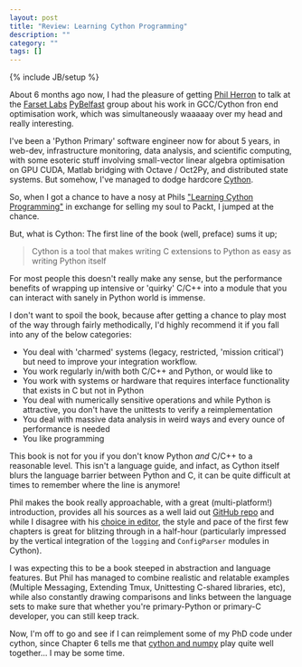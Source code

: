 ```yaml
---
layout: post
title: "Review: Learning Cython Programming"
description: ""
category: ""
tags: []
---
```

{% include JB/setup %}

About 6 months ago now, I had the pleasure of getting [Phil Herron](http://redbrain.co.uk/) to talk at the [Farset Labs](http://farsetlabs.org.uk) [PyBelfast](http://twitter.com/pybelfast) group about his work in GCC/Cython fron end optimisation work, which was simultaneously waaaaay over my head and really interesting.

I've been a 'Python Primary' software engineer now for about 5 years, in web-dev, infrastructure monitoring, data analysis, and scientific computing, with some esoteric stuff involving small-vector linear algebra optimisation on GPU CUDA, Matlab bridging with Octave / Oct2Py, and distributed state systems. But somehow, I've managed to dodge hardcore [Cython](http://www.cython.org).

So, when I got a chance to have a nosy at Phils ["Learning Cython Programming"](http://www.packtpub.com/learning-cython-programming/book) in exchange for selling my soul to Packt, I jumped at the chance.

But, what is Cython: The first line of the book (well, preface) sums it up;

> Cython is a tool that makes writing C extensions to Python as easy as writing Python itself

For most people this doesn't really make any sense, but the performance benefits of wrapping up intensive or 'quirky' C/C++ into a module that you can interact with sanely in Python world is immense.

I don't want to spoil the book, because after getting a chance to play most of the way through fairly methodically, I'd highly recommend it if you fall into any of the below categories:

* You deal with 'charmed' systems (legacy, restricted, 'mission critical') but need to improve your integration workflow.
* You work regularly in/with both C/C++ and Python, or would like to
* You work with systems or hardware that requires interface functionality that exists in C but not in Python
* You deal with numerically sensitive operations and while Python is attractive, you don't have the unittests to verify a reimplementation
* You deal with massive data analysis in weird ways and every ounce of performance is needed
* You like programming

This book is not for you if you don't know Python _and_ C/C++ to a reasonable level. This isn't a language guide, and infact, as Cython itself blurs the language barrier between Python and C, it can be quite difficult at times to remember where the line is anymore!

Phil makes the book really approachable, with a great (multi-platform!) introduction, provides all his sources as a well laid out [GitHub repo](https://github.com/redbrain/cython-book) and while I disagree with his [choice in editor](http://en.wikipedia.org/wiki/Editor_war), the style and pace of the first few chapters is great for blitzing through in a half-hour (particularly impressed by the vertical integration of the `logging` and `ConfigParser` modules in Cython).

I was expecting this to be a book steeped in abstraction and language features. But Phil has managed to combine realistic and relatable examples (Multiple Messaging, Extending Tmux, Unittesting C-shared libraries, etc), while also constantly drawing comparisons and links between the language sets to make sure that whether you're primary-Python or primary-C developer, you can still keep track.

Now, I'm off to go and see if I can reimplement some of my PhD code under cython, since Chapter 6 tells me that [cython and numpy](https://github.com/cython/cython/wiki/tutorials-numpy) play quite well together... I may be some time.
